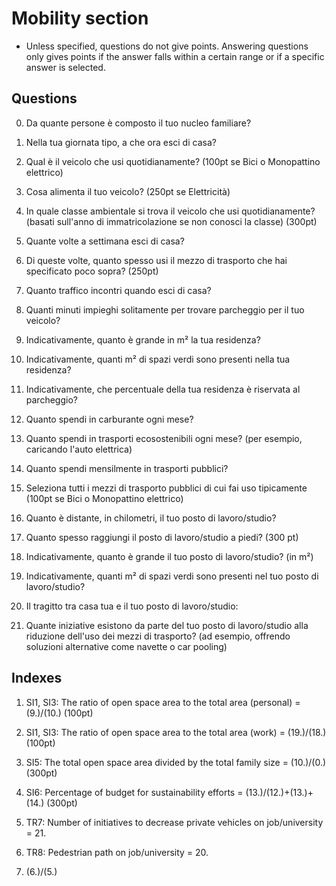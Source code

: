 # Mobility section
* Unless specified, questions do not give points. Answering questions only gives points if the answer falls within a certain range or if a specific answer is selected.

## Questions

0. Da quante persone è composto il tuo nucleo familiare?
1. Nella tua giornata tipo, a che ora esci di casa?

2. Qual è il veicolo che usi quotidianamente? (100pt se Bici o Monopattino elettrico)
3. Cosa alimenta il tuo veicolo? (250pt se Elettricità)
4. In quale classe ambientale si trova il veicolo che usi quotidianamente? (basati sull'anno di immatricolazione se non conosci la classe) (300pt)

5. Quante volte a settimana esci di casa?

6. Di queste volte, quanto spesso usi il mezzo di trasporto che hai specificato poco sopra? (250pt)

7. Quanto traffico incontri quando esci di casa?
8. Quanti minuti impieghi solitamente per trovare parcheggio per il tuo veicolo?
9. Indicativamente, quanto è grande in m² la tua residenza?
10. Indicativamente, quanti m² di spazi verdi sono presenti nella tua residenza?
11. Indicativamente, che percentuale della tua residenza è riservata al parcheggio?
12. Quanto spendi in carburante ogni mese?
13. Quanto spendi in trasporti ecosostenibili ogni mese? (per esempio, caricando l'auto elettrica)
14. Quanto spendi mensilmente in trasporti pubblici?

15. Seleziona tutti i mezzi di trasporto pubblici di cui fai uso tipicamente (100pt se Bici o Monopattino elettrico)

16. Quanto è distante, in chilometri, il tuo posto di lavoro/studio?

17. Quanto spesso raggiungi il posto di lavoro/studio a piedi? (300 pt)

18. Indicativamente, quanto è grande il tuo posto di lavoro/studio? (in m²)
19. Indicativamente, quanti m² di spazi verdi sono presenti nel tuo posto di lavoro/studio?
20. Il tragitto tra casa tua e il tuo posto di lavoro/studio: 
21. Quante iniziative esistono da parte del tuo posto di lavoro/studio alla riduzione dell'uso dei mezzi di trasporto? (ad esempio, offrendo soluzioni alternative come navette o car pooling)

## Indexes

1. SI1, SI3: The ratio of open space area to the total area (personal) = (9.)/(10.) (100pt)

2. SI1, SI3: The ratio of open space area to the total area (work) = (19.)/(18.) (100pt)

3. SI5: The total open space area divided by the total family size = (10.)/(0.) (300pt)

4. SI6: Percentage of budget for sustainability efforts = (13.)/(12.)+(13.)+(14.) (300pt)

5. TR7: Number of initiatives to decrease private vehicles on job/university = 21.
6. TR8: Pedestrian path on job/university = 20.
7. (6.)/(5.)